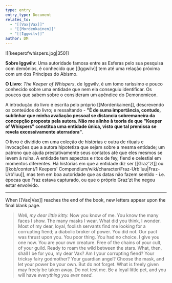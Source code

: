 ```yaml
---
type: entry
entry_type: Document
relates_to:
  - "[[Vax|Vax]]"
  - "[[Mordenkainen]]"
  - "[[Iggwilv]]"
author: DM
---
```

![[keeperofwhispers.jpg|350]]

**Sobre Iggwilv**: Uma autoridade famosa entre as Esferas pelo sua pesquisa com demônios, é conhecido que [[Iggwilv]] tem até uma relação próxima com um dos Príncipes do Abismo. 

**O Livro**: *The Keeper of Whispers*, de Iggwilv, é um tomo raríssimo e pouco conhecido sobre uma entidade que nem ela conseguiu identificar. Os poucos que sabem sobre o consideram um apêndice do Demonomicon. 

A introdução do livro é escrita pelo próprio [[Mordenkainen]], descrevendo os conteúdos do livro; e ressaltando - **"É de suma importância, contudo, sublinhar que minha avaliação pessoal se distancia sobremaneira da concepção proposta pela autora. Não me alinho à teoria de que "Keeper of Whispers" constitua uma entidade única, visto que tal premissa se revela excessivamente aterradora"**.

O livro é dividido em uma coleção de histórias e outra de rituais e invocações que a autora hipotetiza que sejam sobre a mesma entidade; um patrono que ajuda prestativamente seus contatos até que eles mesmos se levem à ruína. A entidade tem aspectos e ritos de fey, fiend e celestial em momentos diferentes. Há histórias em que a entidade diz ser [[Graz'zt]] ou [[kob/content/1 Keepers' Compendium/wiki/character/Fraz-Urb'luu|Fraz-Urb'luu]], mas tem em boa autoridade que as datas não fazem sentido - i.e. épocas que Fraz estava capturado, ou que o próprio Graz'zt lhe negou estar envolvido. 

----
When [[Vax|Vax]] reaches the end of the book, new letters appear upon the final blank page. 

> *Well, my dear little kitty.*
> Now you know of me. You know the many faces I show. The many masks I wear. What did you think, I wonder.
> Most of my dear, loyal, foolish servants find me looking for a corrupting fiend; a diabolic broker of power. 
> You did not.
> Our pact was thrust upon you. You poor thing. You had no choice. 
> I give you one now.
> You are your own creature. Free of the chains of your cult, of your guild. Ready to roam the wild between the stars.
> What, then, shall I be for you, my dear Vax?
> Am I your corrupting fiend? Your tricksy fairy godmother? Your guardian angel? Choose the mask, and let your power be your own. 
> But do not forget. What is freely given may freely be taken away. Do not test me. Be a loyal little pet, and you will have *everything you ever need.*

